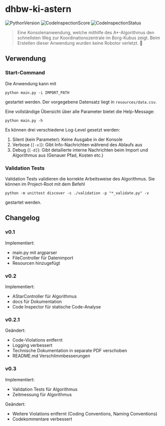 # dhbw-ki-astern

![PythonVersion][python-image]
![CodeInspectionScore][code-inspection-score]
![CodeInspectionStatus][code-inspection-status]

> Eine Konsolenanwendung, welche mithilfe des A*-Algorithmus den schnellsten Weg zur Koordinationszentrale im Borg-Kubus 
> zeigt. Beim Erstellen dieser Anwendung wurden keine Robotor verletzt. :robot:

## Verwendung

### Start-Command

Die Anwendung kann mit 

```shell script
python main.py -i IMPORT_PATH
```
gestartet werden. Der vorgegebene Datensatz liegt in `resources/data.csv`. 

Eine vollständige Übersicht über alle Parameter bietet die Help-Message:
```shell script
python main.py -h
```

Es können drei verschiedene Log-Level gesetzt werden:

1. Silent (kein Parameter): Keine Ausgabe in der Konsole
2. Verbose (`[-v]`): Gibt Info-Nachrichten während des Ablaufs aus
3. Debug (`[-d]`): Gibt detailierte interne Nachrichten beim Import und Algorithmus aus (Genauer Pfad, Kosten etc.)

### Validation Tests

Validation Tests validieren die korrekte Arbeitsweise des Algorithmus. Sie können im Project-Root mit dem Befehl

```shell script
python -m unittest discover -s ./validation -p "*_validate.py" -v
```

gestartet werden.

## Changelog
### v0.1
Implementiert:
- main.py mit argparser
- FileController für Datenimport
- Resourcen hinzugefügt

### v0.2
Implementiert:
- AStarController für Algorithmus
- docs für Dokumentation
- Code Inspector für statische Code-Analyse

### v0.2.1
Geändert:
- Code-Violations entfernt
- Logging verbessert
- Technische Dokumentation in separate PDF verschoben
- README.md Verschlimmbesserungen

### v0.3
Implementiert:
- Validation Tests für Algorithmus
- Zeitmessung für Algorithmus

Geändert:
- Weitere Violations entfernt (Coding Conventions, Naming Conventions)
- Codekommentare verbessert

<!--Image Resources-->
[python-image]: https://img.shields.io/badge/python-v3.8.5+-blue?logo=python
[code-inspection-score]: https://www.code-inspector.com/project/16904/score/svg
[code-inspection-status]: https://www.code-inspector.com/project/16904/status/svg
